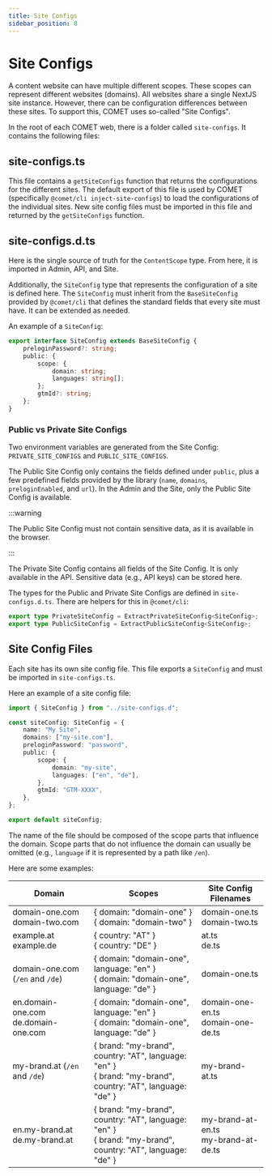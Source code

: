 ```yaml
---
title: Site Configs
sidebar_position: 8
---
```


# Site Configs

A content website can have multiple different scopes.
These scopes can represent different websites (domains).
All websites share a single NextJS site instance.
However, there can be configuration differences between these sites.
To support this, COMET uses so-called "Site Configs".

In the root of each COMET web, there is a folder called `site-configs`. It contains the following files:

## site-configs.ts

This file contains a `getSiteConfigs` function that returns the configurations for the different sites.
The default export of this file is used by COMET (specifically `@comet/cli inject-site-configs`) to load the configurations of the individual sites.
New site config files must be imported in this file and returned by the `getSiteConfigs` function.

## site-configs.d.ts

Here is the single source of truth for the `ContentScope` type.
From here, it is imported in Admin, API, and Site.

Additionally, the `SiteConfig` type that represents the configuration of a site is defined here.
The `SiteConfig` must inherit from the `BaseSiteConfig` provided by `@comet/cli` that defines the standard fields that every site must have.
It can be extended as needed.

An example of a `SiteConfig`:

```ts title="site-configs.d.ts"
export interface SiteConfig extends BaseSiteConfig {
    preloginPassword?: string;
    public: {
        scope: {
            domain: string;
            languages: string[];
        };
        gtmId?: string;
    };
}
```

### Public vs Private Site Configs

Two environment variables are generated from the Site Config: `PRIVATE_SITE_CONFIGS` and `PUBLIC_SITE_CONFIGS`.

The Public Site Config only contains the fields defined under `public`, plus a few predefined fields provided by the library (`name`, `domains`, `preloginEnabled`, and `url`).
In the Admin and the Site, only the Public Site Config is available.

:::warning

The Public Site Config must not contain sensitive data, as it is available in the browser.

:::

The Private Site Config contains all fields of the Site Config.
It is only available in the API. Sensitive data (e.g., API keys) can be stored here.

The types for the Public and Private Site Configs are defined in `site-configs.d.ts`. There are helpers for this in `@comet/cli`:

```ts title="site-configs.d.ts"
export type PrivateSiteConfig = ExtractPrivateSiteConfig<SiteConfig>;
export type PublicSiteConfig = ExtractPublicSiteConfig<SiteConfig>;
```

## Site Config Files

Each site has its own site config file.
This file exports a `SiteConfig` and must be imported in `site-configs.ts`.

Here an example of a site config file:

```ts title="site-configs/my-site.ts"
import { SiteConfig } from "../site-configs.d";

const siteConfig: SiteConfig = {
    name: "My Site",
    domains: ["my-site.com"],
    preloginPassword: "password",
    public: {
        scope: {
            domain: "my-site",
            languages: ["en", "de"],
        },
        gtmId: "GTM-XXXX",
    },
};

export default siteConfig;
```

The name of the file should be composed of the scope parts that influence the domain.
Scope parts that do not influence the domain can usually be omitted (e.g., `language` if it is represented by a path like `/en`).

Here are some examples:

| Domain                                    | Scopes                                                                                                          | Site Config Filenames                     |
| ----------------------------------------- | --------------------------------------------------------------------------------------------------------------- | ----------------------------------------- |
| domain-one.com <br/> domain-two.com       | { domain: "domain-one" } <br/> { domain: "domain-two" }                                                         | domain-one.ts <br/> domain-two.ts         |
| example.at <br/> example.de               | { country: "AT" } <br/> { country: "DE" }                                                                       | at.ts <br/> de.ts                         |
| domain-one.com (`/en` and `/de`)          | { domain: "domain-one", language: "en" } <br/> { domain: "domain-one", language: "de" }                         | domain-one.ts                             |
| en.domain-one.com <br/> de.domain-one.com | { domain: "domain-one", language: "en" } <br/> { domain: "domain-one", language: "de" }                         | domain-one-en.ts <br/> domain-one-de.ts   |
| my-brand.at (`/en` and `/de`)             | { brand: "my-brand", country: "AT", language: "en" } <br/> { brand: "my-brand", country: "AT", language: "de" } | my-brand-at.ts                            |
| en.my-brand.at <br/> de.my-brand.at       | { brand: "my-brand", country: "AT", language: "en" } <br/> { brand: "my-brand", country: "AT", language: "de" } | my-brand-at-en.ts <br/> my-brand-at-de.ts |
